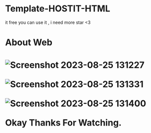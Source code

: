 # Template-HOSTIT-HTML
it free you can use it , i need more star <3
<h1>About Web<h1/>

![Screenshot 2023-08-25 131227](https://github.com/ThienObito/Template-HOSTIT-HTML/assets/93480106/5d285337-e671-4c03-b070-dd8490cd6aa6)

![Screenshot 2023-08-25 131331](https://github.com/ThienObito/Template-HOSTIT-HTML/assets/93480106/404610cb-dbd9-4b9d-bc82-11cacede9937)

![Screenshot 2023-08-25 131400](https://github.com/ThienObito/Template-HOSTIT-HTML/assets/93480106/9a347045-e0a8-4efb-b97f-75fdd1b1b823)

Okay Thanks For Watching.
